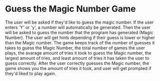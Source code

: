 # Guess the Magic Number Game
The user will be asked if they'd like to guess the magic number. If the user enters 'Y' or 'y', a number will automatically be generated. Then the user will be asked to guess the number that the program has generated (Magic Number). The user will get hints depending if their guess is lower or higher than the Magic number. The game keeps track of the number of guesses it takes to guess the Magic Number, the total number of games the user plays, the avarage amount of tries it took to guess the Magic number, the largest amount of tries, and least amount of tries it has taken the user to guess correctly. After the user correctly guesses the Magic number, the game shows you the amount of tries it took, and user will get prompted if they'd liked to play again. 

